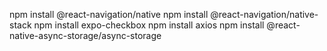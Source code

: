 npm install @react-navigation/native 
npm install @react-navigation/native-stack
npm install expo-checkbox
npm install axios
npm install @react-native-async-storage/async-storage